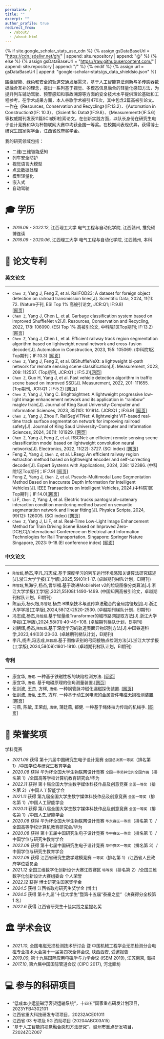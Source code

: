 ```yaml
---
permalink: /
title: ""
excerpt: ""
author_profile: true
redirect_from: 
  - /about/
  - /about.html
---
```


{% if site.google_scholar_stats_use_cdn %}
{% assign gsDataBaseUrl = "https://cdn.jsdelivr.net/gh/" | append: site.repository | append: "@" %}
{% else %}
{% assign gsDataBaseUrl = "https://raw.githubusercontent.com/" | append: site.repository | append: "/" %}
{% endif %}
{% assign url = gsDataBaseUrl | append: "google-scholar-stats/gs_data_shieldsio.json" %}

<span class='anchor' id='about-me'></span>
围绕智能、绿色和安全的轨道交通发展需求，基于人工智能算法创新与多传感器数据融合互补的理念，提出一系列基于视觉、多模态信息融合的轻量化感知方法，为提升列车辅助驾驶、预警感知和事故溯源等方面的安全技术水平提供理论基础和工程参考。在学术成果方面，本人谷歌学术被引470次，其中包含2篇高被引论文。一作在《Resources, Conservation and Recycling》（IF:13.2）、《Automation in Construction》（IF: 10.3）、《Scientific Data》（IF:9.8）、《Measurement》（IF:5.6）等权威期刊发表11篇SCI或EI检索论文。在创新实践方面，以队长身份在研究生电子设计竞赛和华为杯物联网大赛中均获全国一等奖。在校期间表现优异，获得博士研究生国家奖学金，江西省政府奖学金。

我的研究领域包括：
- 二维/三维智能感知
- 列车安全防护
- 视觉语言大模型
- 点云数据处理
- 模型轻量化
- 嵌入式
- 自动驾驶

  


<span class='anchor' id='-xl'></span>

# 🎓 学历
- *2016.06 - 2022.12*, <a href="https://www.hust.edu.cn/"></a> 江西理工大学 电气工程与自动化学院, 江西赣州, 推免硕博连读 
- *2016.09 - 2020.06*, <a href="https://www.scu.edu.cn/"></a> 江西理工大学 电气工程与自动化学院, 江西赣州, 本科
 
<span class='anchor' id='-lwzl'></span>

# 📝 论文专利

### 英文论文
---

-	`Chen Z`, Yang J, Feng Z, et al. RailFOD23: A dataset for foreign object detection on railroad transmission lines[J]. Scientific Data, 2024, 11(1): 72. (Nature子刊, ESI Top 1% 高被引论文, JCR:Q1; IF:9.8)  
[[网页]](https://www.nature.com/articles/s41597-024-02918-9) 
-	`Chen Z`, Yang J, Chen L, et al. Garbage classification system based on improved ShuffleNet v2[J]. Resources, Conservation and Recycling, 2022, 178: 106090. (ESI Top 1% 高被引论文, 中科院1区Top期刊; IF:13.2)  
[[网页]](https://www.sciencedirect.com/science/article/pii/S0921344921006984)
- `Chen Z`, Yang J, Chen L, et al. Efficient railway track region segmentation algorithm based on lightweight neural network and cross-fusion decoder[J]. Automation in Construction, 2023, 155: 105069. (中科院1区Top期刊；IF:10.3)
[[网页]](https://www.sciencedirect.com/science/article/pii/S0926580523003291)
- `Chen Z`, Yang J, Feng Z, et al. BiShuffleNeXt: a lightweight bi-path network for remote sensing scene classification[J]. Measurement, 2023, 209: 112537. (Top期刊, JCR:Q1；IF:5.2)[[网页]](https://www.sciencedirect.com/science/article/pii/S026322412300101X)
- `Chen Z`, Guo H, Yang J, et al. Fast vehicle detection algorithm in traffic scene based on improved SSD[J]. Measurement, 2022, 201: 111655. (Top期刊, JCR:Q1；IF:5.2)
[[网页]](https://www.sciencedirect.com/science/article/pii/S0263224122008636)
- `Chen Z`, Yang J, Yang C. Brightsightnet: A lightweight progressive low-light image enhancement network and its application in “rainbow” maglev train[J]. Journal of King Saud University-Computer and Information Sciences, 2023, 35(10): 101814. (JCR:Q1；IF:6.9)
[[网页]](https://www.sciencedirect.com/science/article/pii/S1319157823003683)
- `Chen Z`, Yang J, Zhou F. RailSegVITNet: A lightweight VIT-based real-time track surface segmentation network for improving railroad safety[J]. Journal of King Saud University-Computer and Information Sciences, 2024, 36(1): 101929.
[[网页]](https://www.sciencedirect.com/science/article/pii/S1319157824000181)
- `Chen Z`, Yang J, Feng Z, et al. RSCNet: an efficient remote sensing scene classification model based on lightweight convolution neural networks[J]. Electronics, 2022, 11(22): 3727. (SCI index)
[[网页]](https://www.mdpi.com/2079-9292/11/22/3727)
- Feng Z, Yang J, `Chen Z`, et al. LRseg: An efficient railway region extraction method based on lightweight encoder and self-correcting decoder[J]. Expert Systems with Applications, 2024, 238: 122386. (中科院1区Top期刊；IF:7.9)
[[网页]](https://www.sciencedirect.com/science/article/pii/S0957417423028889)
- Feng Z, Yang J, `Chen Z`, et al. Pseudo-Multimodal Lane Segmentation Method Based on Inaccurate Depth Information for Intelligent Vehicles[J]. IEEE Transactions on Intelligent Vehicles, 2024.(中科院1区Top期刊；IF:14.0)[[网页]](https://ieeexplore.ieee.org/abstract/document/10638798/)
- Li F, `Chen Z`, Yang J, et al. Electric trucks pantograph-catenary interaction condition monitoring method based on semantic segmentation network and linear fitting[J]. Physica Scripta, 2024, 99(12): 126005. (SCI index)
[[网页]](https://iopscience.iop.org/article/10.1088/1402-4896/ad8b7d/meta)
- `Chen Z`, Yang J, Li F, et al. Real-Time Low-Light Image Enhancement Method for Train Driving Scene Based on Improved Zero-DCE[C]//International Conference on Electrical and Information Technologies for Rail Transportation. Singapore: Springer Nature Singapore, 2023: 9-18.(EI conference index)
[[网页]](https://link.springer.com/chapter/10.1007/978-981-99-9319-2_2)





### 中文论文
---

- `陈智超`,杨杰,李凡,冯志成.基于深度学习的列车运行环境感知关键算法研究综述[J].浙江大学学报(工学版),2025,59(01):1-17. (卓越期刊梯队计划，EI期刊)
- `陈智超`,焦海宁,杨杰,曾华福.基于改进MobileNet v2的垃圾图像分类算法[J].浙江大学学报(工学版),2021,55(08):1490-1499. (中国知网高被引论文，卓越期刊梯队计划，EI期刊)
- 陈丽芳,杨火根,`陈智超`,杨杰.B样条技术与遗传算法融合的全局路径规划[J].浙江大学学报(工学版),2024,58(12):2520-2530. (卓越期刊梯队计划，EI期刊)
- 冯志成,杨杰,`陈智超`.基于轻量级Transformer的城市路网提取方法[J].浙江大学学报(工学版),2024,58(01):40-49+108. (卓越期刊梯队计划，EI期刊)
- 刘朝辉,杨杰,`陈智超`.基于深度学习的轨道表面异物识别方法[J].中国铁道科学,2023,44(03):23-33. (卓越期刊梯队计划，EI期刊)
- 李凡,杨杰,冯志成,`陈智超`.基于图像识别的弓网接触点检测方法[J].浙江大学学报(工学版),2024,58(09):1801-1810. (卓越期刊梯队计划，EI期刊)
### 专利
---
- 康宜华, `唐健`. 一种基于铁磁性板的缺陷检测方法. [[网页]](https://cprs.patentstar.com.cn/Search/Detail?ANE=9IBC8DFA9GCB8DEA6FAA9HHFCICA1BAA9ACB9EGC9GAA6AAA)
- 康宜华, `唐健`. 基于电磁原理的倒角测量装置.[[网页]](http://www.wanfangdata.com.cn/details/detail.do?_type=patent&id=CN201921137073.X)
- 伍剑波, 王杰, 方辉, `唐健`. 一种钢管脉冲磁化漏磁探伤装置. [[网页]](https://kns.cnki.net/KCMS/detail/detail.aspx?dbcode=SCPD&dbname=SCPD2016&filename=CN105334260A&v=) 
- 伍剑波, `唐健`, 王杰, 方辉. 一种基于动生涡电流的金属管件电磁无损检测装置. [[网页]](https://kns.cnki.net/KCMS/detail/detail.aspx?dbcode=SCPD&dbname=SCPD2016&filename=CN105510433A&v=) 
- 刁燕, 陈敏, 王荣彪, `唐健`, 蒲廷燕, 都健. 一种基于绳体拉力传动的机械手. [[网页]](https://kns.cnki.net/KCMS/detail/detail.aspx?dbcode=SCPD&dbname=SCPD2016&filename=CN105773598A&v=) 







<span class='anchor' id='-ryjx'></span>

# 🏅 荣誉奖项
学科竞赛
- *2021.08* 获得 第十六届中国研究生电子设计竞赛 `全国总决赛一等奖`（排名第 1）/中国学位与研究生教育学会
- *2020.08* 获得 华为杯全国大学生物联网设计竞赛 `全国一等奖并位列全国六强`（排名第 1）/全国高等学校计算机教育研究会/华为
- *2022.11* 获得 第十届全国大学生数字媒体科技作品及创意竞赛 `全国一等奖`（排名第 2）/中国人工智能学会
- *2021.11* 获得 第九届全国大学生数字媒体科技作品及创意竞赛 `全国一等奖`（排名第 1）/中国人工智能学会
- *2020.11* 获得 第八届全国大学生数字媒体科技作品及创意竞赛 `全国一等奖`（排名第 1）/中国人工智能学会
- *2020.08* 获得 华为杯全国大学生物联网设计竞赛 `华东赛区一等奖`（排名第 1）/全国高等学校计算机教育研究会/华为
- *2020.08* 获得 第十五届中国研究生电子设计竞赛 `华中赛区一等奖`（排名第 1）/中国学位与研究生教育学会
- *2022.08* 获得 第十七届中国研究生电子设计竞赛 `华中赛区一等奖`（排名第 3）/中国学位与研究生教育学会
- *2022.08* 获得 江西省研究生数学建模竞赛 `一等奖`（排名第 1）/江西省人民政府学位委员会
- *2021.12* 全国三维数字化创新设计大赛江西赛区 `特等奖`（排名第 2）/全国三维数字化创新设计大赛组委会
个人荣誉
- *2022.12* 获得 博士研究生国家奖学金
- *2024.5* 获得 江西省政府研究生奖学金 (博士)
- *2024.5* 获得 第十九届”十佳大学生”暨第十五届”泰豪之星”（决赛得分全校第 1 名）
- *2022.6* 获得 江西省研究生十佳实践之星提名奖
<span class='anchor' id='-xshy'></span>

# 🏛️ 学术会议
- *2021.10*, 全国电磁无损检测技术研讨会 暨 中国机械工程学会无损检测分会电磁专业技术大会第十一届第四次全体会议, 陕西西安, 受邀报告
- *2019.09*, 第十九届国际应用电磁学与力学会议 (ISEM 2019), 江苏南京, 海报
- *2017.10*, 第六届中国国际管道会议 (CIPC 2017), 河北廊坊

<span class='anchor' id='-gzsx'></span>

# 💻 参与的科研项目
- “低成本小运量磁浮客货运输系统”，十四五”国家重点研发计划项目，2023YFB4302101
- 江西省重大科技研发专项项目，20232ACE01011
- 江西省 03 专项及 5G 资助项目 (20204ABC03A15)
- “基于人工智能的视觉融合感知方法研究”，赣州市重点研发项目，Z2024ZDZ007
